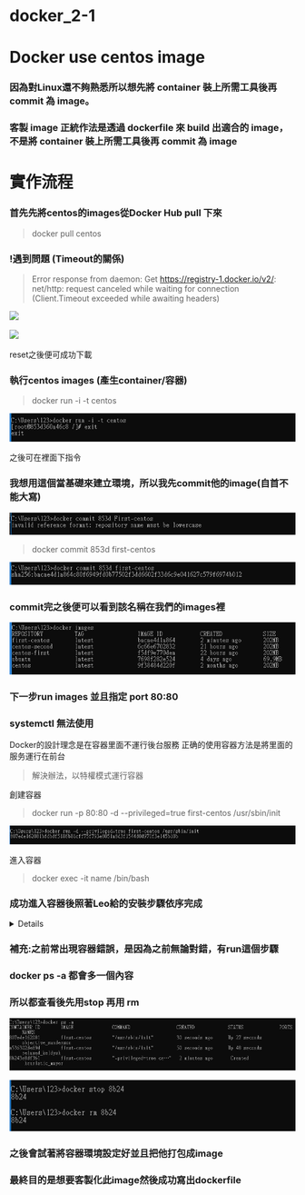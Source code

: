 # docker_2-1
# Docker use centos image

### 因為對Linux還不夠熟悉所以想先將 container 裝上所需工具後再 commit 為 image。

### 客製 image 正統作法是透過 dockerfile 來 build 出適合的 image，不是將 container 裝上所需工具後再 commit 為 image

# 實作流程
### 首先先將centos的images從Docker Hub pull 下來

>docker pull centos

### !遇到問題 (Timeout的關係)
>Error response from daemon: Get https://registry-1.docker.io/v2/: net/http: request canceled while waiting for connection (Client.Timeout exceeded while awaiting headers)

![](https://blog.johnwu.cc/images/x404.png)

![](https://blog.johnwu.cc/images/x405.png)

reset之後便可成功下載

### 執行centos images (產生container/容器)

>docker run -i -t centos

![](https://github.com/a121514191/docker_2/blob/master/centos.PNG)

之後可在裡面下指令

### 我想用這個當基礎來建立環境，所以我先commit他的image(自首不能大寫)

![](https://github.com/a121514191/docker_2/blob/master/lowercase.PNG)

>docker commit 853d first-centos

![](https://github.com/a121514191/docker_2/blob/master/commit.PNG)

### commit完之後便可以看到該名稱在我們的images裡

![](https://github.com/a121514191/docker_2/blob/master/images.PNG)

### 下一步run images 並且指定 port 80:80

### systemctl 無法使用

Docker的設計理念是在容器里面不運行後台服務
正确的使用容器方法是將里面的服务運行在前台

> 解決辦法，以特權模式運行容器

創建容器

> docker run -p 80:80 -d --privileged=true first-centos /usr/sbin/init

![](https://github.com/a121514191/docker_2/blob/master/privil.PNG)

進入容器

> docker exec -it name /bin/bash

### 成功進入容器後照著Leo給的安裝步驟依序完成

<details> 
  
CentOS7.6 安裝 Httpd, PHP7.3

安裝 httpd

yum install httpd

systemctl start httpd.service

systemctl enable httpd.service

(下面防火牆要設定完才能連上網)

設定防火牆

firewall-cmd --add-port=80/tcp --permanent(80=web  執行完才能連到網站)

firewall-cmd --add-port=443/tcp --permanent

firewall-cmd --add-port=22/tcp --permanent

firewall-cmd --reload

firewall-cmd --get-default-zone

firewall-cmd --zone=public --list-all

firewall-cmd --zone=public --list-all --permanent

因為 php7.3 不在 base repo 裡面, 所以要另外配置來源
yum install http://rpms.remirepo.net/enterprise/remi-release-7.rpm

安裝 yum 配置元件
yum install yum-utils
yum-config-manager --enable remi-php73

安裝 php 相關元件
yum install php php-fpm php-mysqlnd php-mysql php-opcache php-xml php-xmlrpc php-gd php-mbstring php-json

全部安裝好
systemctl restart httpd.service


安裝 mysql 

yum install wget
wget http://repo.mysql.com/mysql-community-release-el7-5.noarch.rpm
sudo rpm -ivh mysql-community-release-el7-5.noarch.rpm
sudo yum install mysql-server
sudo systemctl start mysqld
yum update

設定密碼

第一次設定root密碼(不要進mysql)

[root@li1004-29 mysql]# mysqladmin -u root password
New password: 
Confirm new password: 

重設密碼
mysqladmin -u root -p password 'yourpassword'


各程式目錄

Apache:

預設安裝目錄: /etc/httpd/
DocumentRoot: /var/www/html/
httpd.conf 路徑: /etc/httpd/conf/httpd.conf


PHP:

php.ini 路徑: /etc/php.ini
PHP 模組設定檔目錄: /etc/php.d/
PHP 模組目錄: /usr/lib64/php/modules/

MySQL (MariaDB)

MySQL 設定檔路徑: /etc/my.cnf
MySQL 資料庫目錄: /var/lib/mysql/
mysqldump 檔案路徑: /usr/bin/mysqldump

</details>


### 補充:之前常出現容器錯誤，是因為之前無論對錯，有run這個步驟
### docker ps -a 都會多一個內容
### 所以都查看後先用stop 再用 rm

![](https://github.com/a121514191/docker_2/blob/master/ps.PNG)

![](https://github.com/a121514191/docker_2/blob/master/stop%26rm.PNG)

### 之後會試著將容器環境設定好並且把他打包成image
### 最終目的是想要客製化此image然後成功寫出dockerfile

